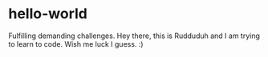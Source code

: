 # hello-world
Fulfilling demanding challenges.
Hey there,
this is Rudduduh and I am trying to learn to code. Wish me luck I guess. :)
